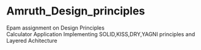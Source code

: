 # Amruth_Design_principles
Epam assignment on Design Principles                                                                                           
Calculator Application
Implementing SOLID,KISS,DRY,YAGNI principles and Layered Achitecture
